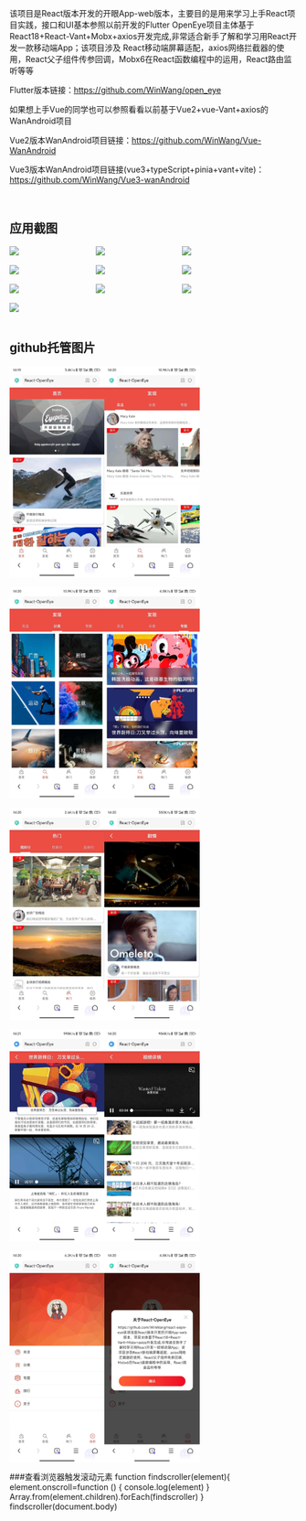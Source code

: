 该项目是React版本开发的开眼App-web版本，主要目的是用来学习上手React项目实践，接口和UI基本参照以前开发的Flutter
OpenEye项目主体基于React18+React-Vant+Mobx+axios开发完成,非常适合新手了解和学习用React开发一款移动端App；该项目涉及
React移动端屏幕适配，axios网络拦截器的使用，React父子组件传参回调，Mobx6在React函数编程中的运用，React路由监听等等

Flutter版本链接：https://github.com/WinWang/open_eye

如果想上手Vue的同学也可以参照看看以前基于Vue2+vue-Vant+axios的WanAndroid项目<br/>

Vue2版本WanAndroid项目链接：https://github.com/WinWang/Vue-WanAndroid

Vue3版本WanAndroid项目链接(vue3+typeScript+pinia+vant+vite)：https://github.com/WinWang/Vue3-wanAndroid

<br/>

## 应用截图  <br/>

<div style="display: flex; flex-direction: row"> 
<img src="https://s2.loli.net/2023/04/12/l7Ud1b4wSfDaqEy.jpg" width="30%">
<img src="https://s2.loli.net/2023/04/12/n2Cuasc8hQfgVbz.jpg" width="30%">
<img src="https://s2.loli.net/2023/04/12/q5kZ4K9n6HIEmrN.jpg" width="30%">
</div>

<br/>

<div style="display: flex; flex-direction: row"> 
<img src="https://s2.loli.net/2023/04/12/Yzb1L7vVgaS5pjA.jpg" width="30%">
<img src="https://s2.loli.net/2023/04/12/UYsFxzyrug3A47O.jpg" width="30%">
<img src="https://s2.loli.net/2023/04/12/qjX5aeSPgxyLrhG.jpg" width="30%">
</div>

<br/>

<div style="display: flex; flex-direction: row"> 
<img src="https://s2.loli.net/2023/04/12/GIC5jKTw7Ji1HRA.jpg" width="30%">
<img src="https://s2.loli.net/2023/04/12/n2UbskShVJWGlZY.jpg" width="30%">
<img src="https://s2.loli.net/2023/04/12/iaKM7Dcy3GQPSIf.jpg" width="30%">
</div>

<br/>

<div style="display: flex; flex-direction: row"> 
<img src="https://s2.loli.net/2023/04/12/DemHLr35sIuJ4Zo.jpg" width="30%">
</div>

<br/>

## github托管图片  <br/>
<div style="display: flex; flex-direction: row"> 
<img src="https://github.com/WinWang/react-oepn-eye/blob/master/screenShot/1.jpg" width="33%">
<img src="https://github.com/WinWang/react-oepn-eye/blob/master/screenShot/2.jpg" width="33%">
</div>

<br/>

<div style="display: flex; flex-direction: row">
<img src="https://github.com/WinWang/react-oepn-eye/blob/master/screenShot/3.jpg" width="33%">
<img src="https://github.com/WinWang/react-oepn-eye/blob/master/screenShot/4.jpg" width="33%">
</div>

<br/>

<div style="display: flex; flex-direction: row">
<img src="https://github.com/WinWang/react-oepn-eye/blob/master/screenShot/5.jpg" width="33%">
<img src="https://github.com/WinWang/react-oepn-eye/blob/master/screenShot/6.jpg" width="33%">
</div>

<br/>

<div style="display: flex; flex-direction: row">
<img src="https://github.com/WinWang/react-oepn-eye/blob/master/screenShot/7.jpg" width="33%">
<img src="https://github.com/WinWang/react-oepn-eye/blob/master/screenShot/8.jpg" width="33%">
</div>

<br/>

<div style="display: flex; flex-direction: row">
<img src="https://github.com/WinWang/react-oepn-eye/blob/master/screenShot/9.jpg" width="33%">
<img src="https://github.com/WinWang/react-oepn-eye/blob/master/screenShot/10.jpg" width="33%">
</div>





###查看浏览器触发滚动元素
function findscroller(element){
element.onscroll=function () {
console.log(element)
}
Array.from(element.children).forEach(findscroller)
}
findscroller(document.body)
